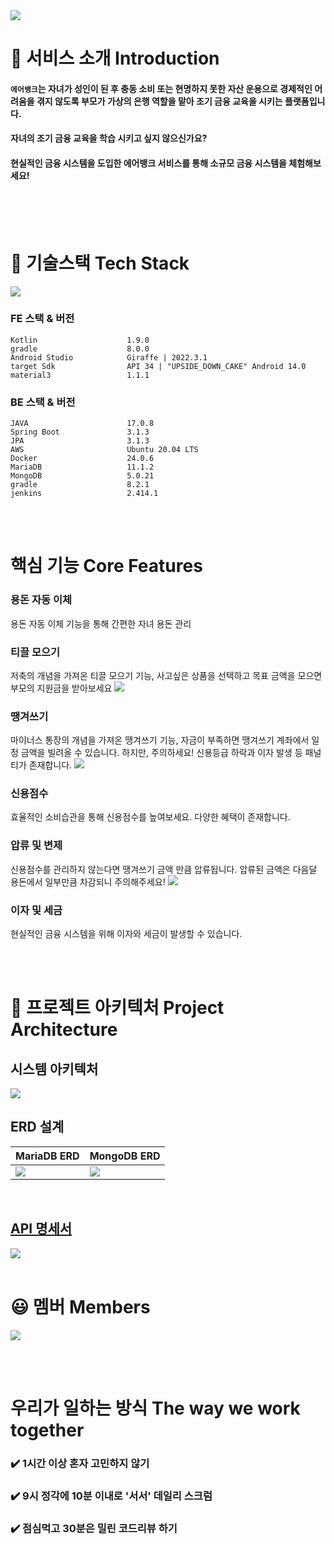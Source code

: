 <img src="./docs/소개 이미지.png"/>
<br>



# 🔎 서비스 소개 Introduction
#### `에어뱅크`는 자녀가 성인이 된 후 충동 소비 또는 현명하지 못한 자산 운용으로 경제적인 어려움을 겪지 않도록 부모가 가상의 은행 역할을 맡아 조기 금융 교육을 시키는 플랫폼입니다.
#### 자녀의 조기 금융 교육을 학습 시키고 싶지 않으신가요?
#### 현실적인 금융 시스템을 도입한 에어뱅크 서비스를 통해 소규모 금융 시스템을 체험해보세요!

<br><br><br>

# 🔧 기술스택 Tech Stack
<img src="./docs/기술 스택.png"/>


### FE 스택 & 버전
```
Kotlin                    1.9.0
gradle                    8.0.0
Android Studio            Giraffe | 2022.3.1
target Sdk                API 34 | "UPSIDE_DOWN_CAKE" Android 14.0
material3                 1.1.1
```

### BE 스택 & 버전
```
JAVA                      17.0.8
Spring Boot               3.1.3
JPA                       3.1.3
AWS                       Ubuntu 20.04 LTS
Docker                    24.0.6
MariaDB                   11.1.2
MongoDB                   5.0.21
gradle                    8.2.1
jenkins                   2.414.1
```


<br><br>

# 핵심 기능 Core Features

### 용돈 자동 이체
용돈 자동 이체 기능을 통해 간편한 자녀 용돈 관리


### 티끌 모으기
저축의 개념을 가져온 티끌 모으기 기능, 사고싶은 상품을 선택하고 목표 금액을 모으면 부모의 지원금을 받아보세요
 <img src="./docs/티끌모으기.PNG"/>

### 땡겨쓰기
마이너스 통장의 개념을 가져온 땡겨쓰기 기능, 자금이 부족하면 땡겨쓰기 계좌에서 일정 금액을 빌려올 수 있습니다.
하지만, 주의하세요! 신용등급 하락과 이자 발생 등 패널티가 존재합니다.
 <img src="./docs/땡겨쓰기.PNG"/>

### 신용점수
효율적인 소비습관을 통해 신용점수를 높여보세요. 다양한 혜택이 존재합니다.


### 압류 및 변제
신용점수를 관리하지 않는다면 땡겨쓰기 금액 만큼 압류됩니다. 압류된 금액은 다음달 용돈에서 일부만큼 차감되니 주의해주세요!
 <img src="./docs/압류.PNG"/>


### 이자 및 세금
현실적인 금융 시스템을 위해 이자와 세금이 발생할 수 있습니다.
 
 <br><br>
# 📏 프로젝트 아키텍처 Project Architecture

## 시스템 아키텍처
<img src="./docs/시스템 아키텍처.png"/>

## ERD 설계
|MariaDB ERD|MongoDB ERD|
|---|---|
|<img src="./docs/airbank_erd.png"/>|<img src="./docs/airbank_mongodb.png"/>|

<br>

## [API 명세서](https://airbank.ssafy.life/swagger-ui/index.html)
 <img src="./docs/API 명세서.png"/>
<br><br>


# 😃 멤버 Members
<img src="./docs/AirBank 팀원.png"/>



<br><br>
# 우리가 일하는 방식 The way we work together
### ✔️ 1시간 이상 혼자 고민하지 않기
### ✔️ 9시 정각에 10분 이내로 '서서' 데일리 스크럼
### ✔️ 점심먹고 30분은 밀린 코드리뷰 하기

